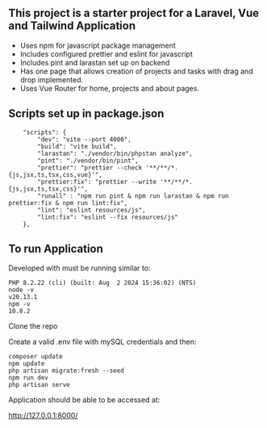 

## This project is a starter project for a Laravel, Vue and Tailwind Application


- Uses npm for javascript package management
- Includes configured prettier and eslint for javascript
- Includes pint and larastan set up on backend
- Has one page that allows creation of projects and tasks with drag and drop implemented.
- Uses Vue Router for home, projects and about pages.


## Scripts set up in package.json
```
    "scripts": {
        "dev": "vite --port 4000",
        "build": "vite build",
        "larastan": "./vendor/bin/phpstan analyze",
        "pint": "./vendor/bin/pint",
        "prettier": "prettier --check '**/**/*.{js,jsx,ts,tsx,css,vue}'",
        "prettier:fix": "prettier --write '**/**/*.{js,jsx,ts,tsx,css}'",
        "runall" : "npm run pint & npm run larastan & npm run prettier:fix & npm run lint:fix",
        "lint": "eslint resources/js",
        "lint:fix": "eslint --fix resources/js"
    },
```

## To run Application

Developed with must be running similar to:
```
PHP 8.2.22 (cli) (built: Aug  2 2024 15:36:02) (NTS)
node -v
v20.13.1
npm -v
10.8.2
```

Clone the repo

Create a valid .env file with mySQL credentials and then:


```
composer update
npm update
php artisan migrate:fresh --seed
npm run dev
php artisan serve
```

Application should be able to be accessed at:

http://127.0.0.1:8000/
